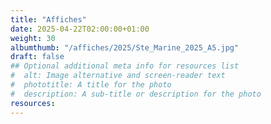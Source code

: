 ```yaml
---
title: "Affiches"
date: 2025-04-22T02:00:00+01:00
weight: 30
albumthumb: "/affiches/2025/Ste_Marine_2025_A5.jpg"
draft: false
## Optional additional meta info for resources list
#  alt: Image alternative and screen-reader text
#  phototitle: A title for the photo
#  description: A sub-title or description for the photo
resources:
---
```

